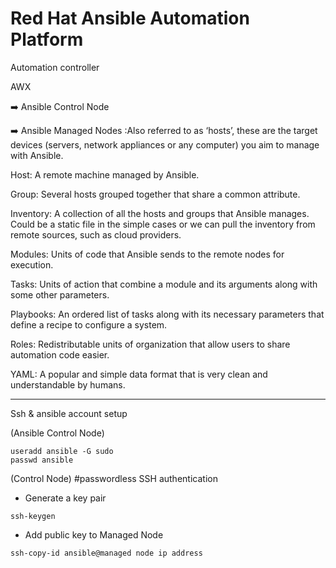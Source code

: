 # Red Hat Ansible Automation Platform

Automation controller

AWX 


:arrow_right: Ansible Control Node

:arrow_right: Ansible Managed Nodes :Also referred to as ‘hosts’, these are the target devices (servers, network appliances or any computer) you aim to manage with Ansible.

Host: A remote machine managed by Ansible.

Group: Several hosts grouped together that share a common attribute.

Inventory: A collection of all the hosts and groups that Ansible manages. Could be a static file in the simple cases or we can pull the inventory from remote sources, such as cloud providers.

Modules: Units of code that Ansible sends to the remote nodes for execution.

Tasks: Units of action that combine a module and its arguments along with some other parameters.

​​Playbooks: An ordered list of tasks along with its necessary parameters that define a recipe to configure a system.

Roles: Redistributable units of organization that allow users to share automation code easier.

YAML: A popular and simple data format that is very clean and understandable by humans.

---
Ssh & ansible account setup 

(Ansible Control Node)
```
useradd ansible -G sudo
passwd ansible
```
(Control Node)
#passwordless SSH authentication
* Generate a key pair
```
ssh-keygen
```
* Add public key to Managed Node
```
ssh-copy-id ansible@managed node ip address
```
